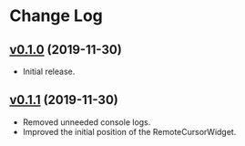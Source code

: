 # Change Log

## [v0.1.0](https://github.com/convergencelabs/codemirror-collab-ext/tree/0.1.0) (2019-11-30)

- Initial release.

## [v0.1.1](https://github.com/convergencelabs/codemirror-collab-ext/tree/0.1.1) (2019-11-30)

- Removed unneeded console logs.
- Improved the initial position of the RemoteCursorWidget.
